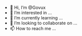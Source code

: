 - 👋 Hi, I’m @Govux
- 👀 I’m interested in ...
- 🌱 I’m currently learning ...
- 💞️ I’m looking to collaborate on ...
- 📫 How to reach me ...

<!---
Govux/Govux is a ✨ special ✨ repository because its `README.md` (this file) appears on your GitHub profile.
You can click the Preview link to take a look at your changes.
--->
